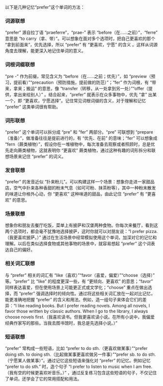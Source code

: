 以下是几种记忆“prefer”这个单词的方法：

### 词源联想
“prefer” 源自拉丁语 “praeferre”，“prae-” 表示 “before（在……之前）”，“ferre” 意思是 “to carry（拿、带）”。可以想象在面对多个选项时，把自己更喜欢的那个 “拿到前面来”，优先选择，所以 “prefer” 有 “更喜欢，宁愿” 的含义 。这样从词源角度去理解，能更深入地记住单词的意义。

### 词根词缀联想
“pre -” 作为前缀，常见含义为 “before（在……之前；优先）”，如 “preview（预习，提前看）”“precaution（预防措施，提前做的防范）”；“fer” 作为词根，有 “带来，拿来；搬运” 的意思，像 “transfer（转移，从一处拿到另一处）”“offer（提供，拿出来给别人）” 。结合起来，“prefer” 就表示在众多事物中，优先 “拿” 出某一个，即 “更喜欢，宁愿选择”。记住常见词根词缀的含义，对于理解和记忆 “prefer” 这类单词很有帮助。

### 词形联想
“prefer” 这个单词可以拆分成 “pre” 和 “fer” 两部分。“pre” 可联想到 “prepare（准备）”，做准备往往是提前进行的，有 “优先、在前” 的意味；“fer” 可以想象成 “fern（蕨类植物）”，假设你在一堆植物中，每次准备去观察或者照顾时，总是优先走向蕨类植物，这就表明你 “更喜欢” 蕨类植物，通过这种有趣的词形拆分和联想场景来记住 “prefer” 的词义。

### 发音联想
“prefer” 的发音近似 “扑来粉儿”。可以构建这样一个场景：想象你走进一家甜品店，空气中扑来各种香甜的粉末气息（如可可粉、抹茶粉等），其中一种粉末散发的味道让你格外心动，你 “更喜欢” 这种味道的甜品，由此记住 “prefer” 有 “更喜欢” 的意思。

### 场景联想
想象你和朋友去餐厅吃饭，菜单上有披萨和汉堡两种食物。你每次来餐厅，看到这两个选项时，都会毫不犹豫地选择披萨，这时你就可以对朋友说：“I prefer pizza.（我更喜欢披萨。）” 通过在生活场景中经常模拟使用这个单词，加深对它的记忆和理解。以后在类似选择食物或其他事物的场景中，就容易想起 “prefer” 这个词表达自己的偏好。

### 相关词汇联想
与 “prefer” 相关的词汇有 “like（喜欢）”“favor（喜爱，偏爱）”“choose（选择）” 等。“prefer” 比 “like” 的程度更深一些，有 “更倾向、更喜欢” 的意思；“favor” 同样表达喜爱，但在使用场景上可能更正式或文学化；“choose” 重点在做出选择，而 “prefer” 强调选择时的倾向性。通过将这些相关词汇放在一起对比记忆，能更准确地把握 “prefer” 的含义和用法。例如，造一组句子来体会它们的差异：“I like reading books. But I prefer reading novels. Among all novels, I favor those written by classic authors. When I go to the library, I always choose novels first.（我喜欢读书。但我更喜欢读小说。在所有小说中，我偏爱经典作家写的那些。当我去图书馆时，我总是先选择小说。）”

### 短语联想
“prefer” 常构成一些短语，比如 “prefer to do sth.（更喜欢做某事）”“prefer doing sth. to doing sth.（比起做某事更喜欢做另一件事）”“prefer sb. to do sth.（宁愿某人做某事）”。通过记忆这些短语来强化对 “prefer” 的记忆。例如记忆 “prefer to do sth.” 时，造个句子 “I prefer to listen to music when I am free.（我有空的时候更喜欢听音乐。）” ，通过反复练习包含这些短语的句子，不仅记住了单词，还学会了它的常用搭配和用法。 